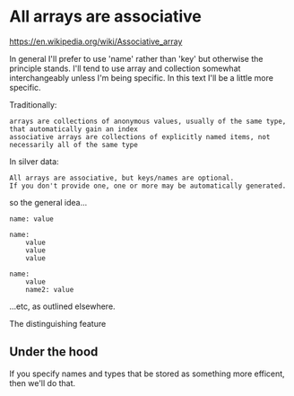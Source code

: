 
All arrays are associative
==========================

https://en.wikipedia.org/wiki/Associative_array

In general I'll prefer to use 'name' rather than 'key' but otherwise the principle stands.
I'll tend to use array and collection somewhat interchangeably unless I'm being specific.
In this text I'll be a little more specific.

Traditionally:

	arrays are collections of anonymous values, usually of the same type, that automatically gain an index
	associative arrays are collections of explicitly named items, not necessarily all of the same type


In silver data:

	All arrays are associative, but keys/names are optional.
	If you don't provide one, one or more may be automatically generated.



so the general idea...


	name: value

	name:
		value
		value
		value

	name:
		value
		name2: value

...etc, as outlined elsewhere.

The distinguishing feature


Under the hood
--------------
If you specify names and types that be stored as something more efficent, then we'll do that.
